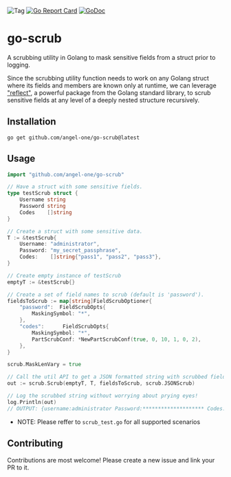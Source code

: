 ![Tag](https://img.shields.io/github/v/tag/angel-one/go-scrub)
[![Go Report Card](https://goreportcard.com/badge/github.com/angel-one/go-scrub)](https://goreportcard.com/report/github.com/angel-one/go-scrub)
[![GoDoc](https://godoc.org/github.com/angel-one/go-scrub?status.svg)](https://godoc.org/github.com/angel-one/go-scrub)

# go-scrub

A scrubbing utility in Golang to mask sensitive fields from a struct prior to logging.

Since the scrubbing utility function needs to work on any Golang struct where its fields and members are known only at runtime, we can leverage ["reflect"](https://pkg.go.dev/reflect), a powerful package from the Golang standard library, to scrub sensitive fields at any level of a deeply nested structure recursively.

## Installation

```
go get github.com/angel-one/go-scrub@latest
```

## Usage

```go
import "github.com/angel-one/go-scrub"

// Have a struct with some sensitive fields.
type testScrub struct {
    Username string
    Password string
    Codes    []string
}

// Create a struct with some sensitive data.
T := &testScrub{
    Username: "administrator",
    Password: "my_secret_passphrase",
    Codes:    []string{"pass1", "pass2", "pass3"},
}

// Create empty instance of testScrub
emptyT := &testScrub{}

// Create a set of field names to scrub (default is 'password').
fieldsToScrub := map[string]FieldScrubOptioner{
    "password":  FieldScrubOpts{
		MaskingSymbol: "*",
	},
    "codes":      FieldScrubOpts{
		MaskingSymbol: "*",
		PartScrubConf: *NewPartScrubConf(true, 0, 10, 1, 0, 2),
	},
}

scrub.MaskLenVary = true

// Call the util API to get a JSON formatted string with scrubbed field values.
out := scrub.Scrub(emptyT, T, fieldsToScrub, scrub.JSONScrub)

// Log the scrubbed string without worrying about prying eyes!
log.Println(out)
// OUTPUT: {username:administrator Password:******************** Codes:[..... ..... .....]}
```

-   NOTE: Please reffer to `scrub_test.go` for all supported scenarios

## Contributing

Contributions are most welcome! Please create a new issue and link your PR to it.
